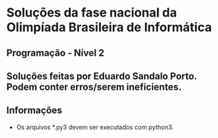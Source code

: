 # Soluções da fase nacional da Olimpíada Brasileira de Informática
## Programação - Nível 2
## Soluções feitas por Eduardo Sandalo Porto. Podem conter erros/serem ineficientes.

## Informações
  * Os arquivos *.py3 devem ser executados com python3.
